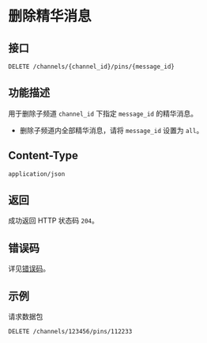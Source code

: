 # 删除精华消息

## 接口

```http
DELETE /channels/{channel_id}/pins/{message_id}
```

## 功能描述

用于删除子频道 `channel_id` 下指定 `message_id` 的精华消息。

- 删除子频道内全部精华消息，请将 `message_id` 设置为 `all`。

## Content-Type

```http
application/json
```

## 返回

成功返回 HTTP 状态码 `204`。

## 错误码

详见[错误码](../../../../openapi/error/error.md)。

## 示例

请求数据包

```code
DELETE /channels/123456/pins/112233
```
